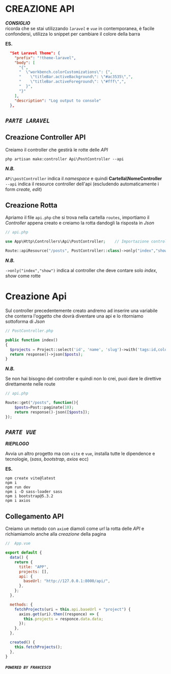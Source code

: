 # CREAZIONE API

**_CONSIGLIO_**  
ricorda che se stai utilizzando _`laravel`_ e _`vue`_ in contemporanea, è facile confondersi, utilizza lo snippet per cambiare il colore della barra

**ES.**

```JSON
  "Set Laravel Theme": {
    "prefix": "!theme-laravel",
    "body": [
      "{",
      "  \"workbench.colorCustomizations\": {",
      "    \"titleBar.activeBackground\": \"#ac3535\",",
      "    \"titleBar.activeForeground\": \"#fff\",",
      "  }",
      "}"
    ],
    "description": "Log output to console"
  },
```

## _`PARTE LARAVEL`_

## Creazione Controller API

Creiamo il controller che gestirà le rotte delle _API_

```
php artisan make:controller Api\PostController --api
```

**_N.B._**

`APi\postController` indica il _namespace_ e quindi **Cartella\NomeController**  
`--api` indica il resource controller dell'api (escludendo automaticamente i form _create, edit_)

## Creazione Rotta

Apriamo il file `api.php` che si trova nella cartella `routes`, importiamo il _Controller_ appena creato e creiamo la rotta dandogli la risposta in _Json_

```php
// api.php

use App\Http\Controllers\Api\PostController;    // Importazione controller

Route::apiResource("/posts", PostController::class)->only("index","show");   // Collegamento delle Rotta in automatico
```

**_N.B._**

`->only("index","show")` indica al controller che deve contare solo _index_, _show_ come rotte

# Creazione Api

Sul controller precedentemente creato andremo ad inserire una variabile che conterra l'oggetto che dovrà diventare una api
e lo ritorniamo sottoforma di _Json_

```php
// PostController.php

public function index()
{
  $projects = Project::select('id', 'name', 'slug')->with('tags:id,color,label', 'category:id,color,label')->paginate(10);
  return response()->json($posts);
}
```

**_N.B._**

Se non hai bisogno del controller e quindi non lo crei, puoi dare le direttive direttamente nelle route

```php
// api.php

Route::get("/posts", function(){
    $posts=Post::paginate(10);
    return response()-json([$posts]);
});
```

## _`PARTE VUE`_

**_RIEPILOGO_**

Avvia un altro progetto ma con `vite` e `vue`, installa tutte le dipendence e tecnologie, (_sass_, _bootstrap_, _axios_ ecc)

**ES.**

```
npm create vite@latest
npm i
npm run dev
npm i -D sass-loader sass
npm i bootstrap@5.3.2
npm i axios
```

## Collegamento API

Creiamo un metodo con `axio`e diamoli come _url_ la rotta delle _API_ e richiamiamolo anche alla _creazione_ della pagina

```JavaScript
//  App.vue

export default {
  data() {
    return {
      title: "APP",
      projects: [],
      api: {
        baseUrl: "http://127.0.0.1:8000/api/",
      },
    };
  },

  methods: {
    fetchProjects(uri = this.api.baseUrl + "project") {
      axios.get(uri).then((responce) => {
        this.projects = responce.data.data;
      });
    },
  },

  created() {
    this.fetchProjects();
  },
}
```

##### `POWERED BY FRANCESCO`
